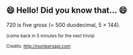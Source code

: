 ## :smile: Hello! Did you know that... :smile:
720 is five gross (= 500 duodecimal, 5 × 144).

<sup>(come back in 5 minutes for the next trivia)</sup>


<sup>Credits: http://numbersapi.com</sup>
